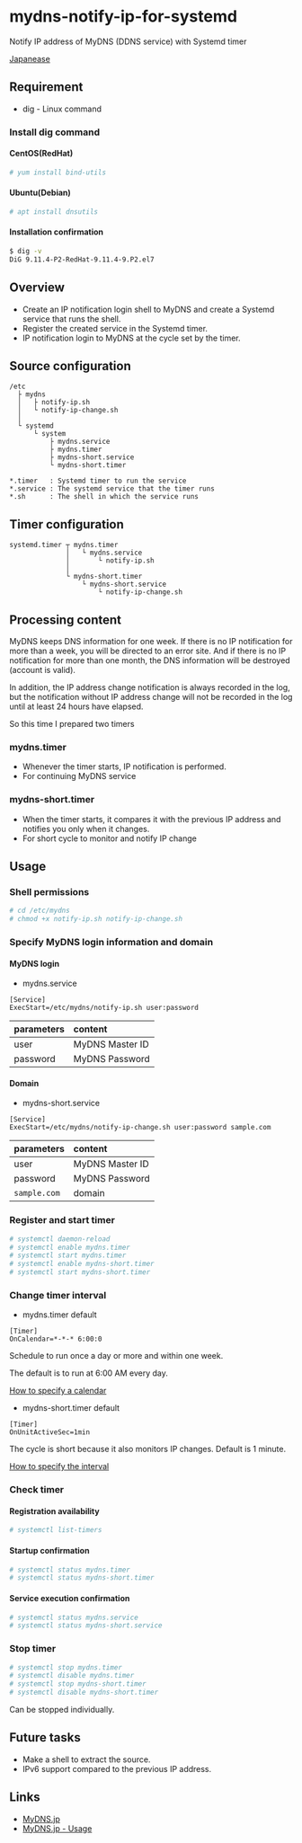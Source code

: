 # mydns-notify-ip-for-systemd
Notify IP address of MyDNS (DDNS service) with Systemd timer

[Japanease](README_ja.md)

## Requirement
- dig - Linux command

### Install dig command
#### CentOS(RedHat)

```bash
# yum install bind-utils
```

#### Ubuntu(Debian)

```bash
# apt install dnsutils
```

#### Installation confirmation

```bash
$ dig -v
DiG 9.11.4-P2-RedHat-9.11.4-9.P2.el7
```

## Overview
- Create an IP notification login shell to MyDNS and create a Systemd service that runs the shell.
- Register the created service in the Systemd timer.
- IP notification login to MyDNS at the cycle set by the timer.

## Source configuration

```
/etc
  ├ mydns
  │   ├ notify-ip.sh
  │   └ notify-ip-change.sh
  │
  └ systemd
      └ system
          ├ mydns.service
          ├ mydns.timer
          ├ mydns-short.service
          └ mydns-short.timer

*.timer   : Systemd timer to run the service
*.service : The systemd service that the timer runs
*.sh      : The shell in which the service runs
```

## Timer configuration

```
systemd.timer ┬ mydns.timer
              │   └ mydns.service
              │       └ notify-ip.sh
              │
              └ mydns-short.timer
                  └ mydns-short.service
                      └ notify-ip-change.sh
```

## Processing content
MyDNS keeps DNS information for one week. If there is no IP notification for more than a week, you will be directed to an error site. And if there is no IP notification for more than one month, the DNS information will be destroyed (account is valid).

In addition, the IP address change notification is always recorded in the log, but the notification without IP address change will not be recorded in the log until at least 24 hours have elapsed.

So this time I prepared two timers

### mydns.timer
- Whenever the timer starts, IP notification is performed.
- For continuing MyDNS service

### mydns-short.timer
- When the timer starts, it compares it with the previous IP address and notifies you only when it changes.
- For short cycle to monitor and notify IP change

## Usage
### Shell permissions

```bash
# cd /etc/mydns
# chmod +x notify-ip.sh notify-ip-change.sh
```

### Specify MyDNS login information and domain
#### MyDNS login
- mydns.service

```
[Service]
ExecStart=/etc/mydns/notify-ip.sh user:password
```

| parameters | content |
|:---|:---|
| user | MyDNS Master ID |
| password | MyDNS Password |

#### Domain
- mydns-short.service

```
[Service]
ExecStart=/etc/mydns/notify-ip-change.sh user:password sample.com
```

| parameters | content |
|:---|:---|
| user | MyDNS Master ID |
| password | MyDNS Password |
| `sample.com` | domain |

### Register and start timer

```bash
# systemctl daemon-reload
# systemctl enable mydns.timer
# systemctl start mydns.timer
# systemctl enable mydns-short.timer
# systemctl start mydns-short.timer
```

### Change timer interval
- mydns.timer default

```vim
[Timer]
OnCalendar=*-*-* 6:00:0
```

Schedule to run once a day or more and within one week.

The default is to run at 6:00 AM every day.

[How to specify a calendar](https://www.freedesktop.org/software/systemd/man/systemd.time.html#Calendar%20Events)

- mydns-short.timer default

```vim
[Timer]
OnUnitActiveSec=1min
```

The cycle is short because it also monitors IP changes. Default is 1 minute.

[How to specify the interval](https://www.freedesktop.org/software/systemd/man/systemd.time.html#Parsing%20Time%20Spans)

### Check timer
#### Registration availability

```bash
# systemctl list-timers
```

#### Startup confirmation

```bash
# systemctl status mydns.timer
# systemctl status mydns-short.timer
```

#### Service execution confirmation

```bash
# systemctl status mydns.service
# systemctl status mydns-short.service
```

### Stop timer

```bash
# systemctl stop mydns.timer
# systemctl disable mydns.timer
# systemctl stop mydns-short.timer
# systemctl disable mydns-short.timer
```

Can be stopped individually.

## Future tasks
- Make a shell to extract the source.
- IPv6 support compared to the previous IP address.

## Links
- [MyDNS.jp](https://www.mydns.jp)
- [MyDNS.jp - Usage](https://www.mydns.jp/?MENU=030)
